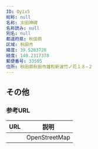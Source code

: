 ```yaml
---
ID: Oyix5
総称: null
名称: 太田神碑
名称読み: null
別名: null
都道府県: 秋田県
区域: 秋田市
緯度: 39.5283728
経度: 140.2317378
郵便番号: 33505
住所: 秋田県秋田市雄和新波竹ノ花１８−２
---
```


## その他

### 参考URL

| URL | 説明          |
| --- | ------------- |
|     | OpenStreetMap |
